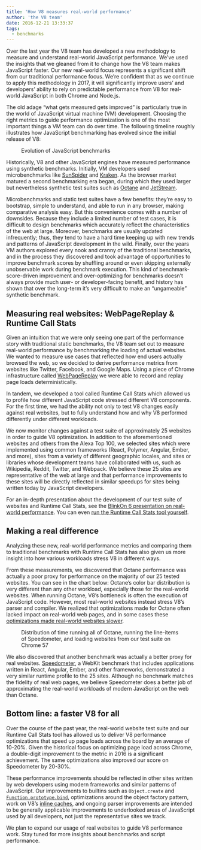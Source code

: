 ```yaml
---
title: 'How V8 measures real-world performance'
author: 'the V8 team'
date: 2016-12-21 13:33:37
tags:
  - benchmarks
---
```

Over the last year the V8 team has developed a new methodology to measure and understand real-world JavaScript performance. We’ve used the insights that we gleaned from it to change how the V8 team makes JavaScript faster. Our new real-world focus represents a significant shift from our traditional performance focus. We’re confident that as we continue to apply this methodology in 2017, it will significantly improve users’ and developers’ ability to rely on predictable performance from V8 for real-world JavaScript in both Chrome and Node.js.

The old adage “what gets measured gets improved” is particularly true in the world of JavaScript virtual machine (VM) development. Choosing the right metrics to guide performance optimization is one of the most important things a VM team can do over time. The following timeline roughly illustrates how JavaScript benchmarking has evolved since the initial release of V8:

<figure>
  <img src="/_img/real-world-performance/evolution.png" intrinsicsize="698x351" alt="">
  <figcaption>Evolution of JavaScript benchmarks</figcaption>
</figure>

Historically, V8 and other JavaScript engines have measured performance using synthetic benchmarks. Initially, VM developers used microbenchmarks like [SunSpider](https://webkit.org/perf/sunspider/sunspider.html) and [Kraken](http://krakenbenchmark.mozilla.org/). As the browser market matured a second benchmarking era began, during which they used larger but nevertheless synthetic test suites such as [Octane](http://chromium.github.io/octane/) and [JetStream](http://browserbench.org/JetStream/).

Microbenchmarks and static test suites have a few benefits: they’re easy to bootstrap, simple to understand, and able to run in any browser, making comparative analysis easy. But this convenience comes with a number of downsides. Because they include a limited number of test cases, it is difficult to design benchmarks which accurately reflect the characteristics of the web at large. Moreover, benchmarks are usually updated infrequently; thus, they tend to have a hard time keeping up with new trends and patterns of JavaScript development in the wild. Finally, over the years VM authors explored every nook and cranny of the traditional benchmarks, and in the process they discovered and took advantage of opportunities to improve benchmark scores by shuffling around or even skipping externally unobservable work during benchmark execution. This kind of benchmark-score-driven improvement and over-optimizing for benchmarks doesn’t always provide much user- or developer-facing benefit, and history has shown that over the long-term it’s very difficult to make an “ungameable” synthetic benchmark.

## Measuring real websites: WebPageReplay & Runtime Call Stats

Given an intuition that we were only seeing one part of the performance story with traditional static benchmarks, the V8 team set out to measure real-world performance by benchmarking the loading of actual websites. We wanted to measure use cases that reflected how end users actually browsed the web, so we decided to derive performance metrics from websites like Twitter, Facebook, and Google Maps. Using a piece of Chrome infrastructure called [WebPageReplay](https://github.com/chromium/web-page-replay) we were able to record and replay page loads deterministically.

In tandem, we developed a tool called Runtime Call Stats which allowed us to profile how different JavaScript code stressed different V8 components. For the first time, we had the ability not only to test V8 changes easily against real websites, but to fully understand how and why V8 performed differently under different workloads.

We now monitor changes against a test suite of approximately 25 websites in order to guide V8 optimization. In addition to the aforementioned websites and others from the Alexa Top 100, we selected sites which were implemented using common frameworks (React, Polymer, Angular, Ember, and more), sites from a variety of different geographic locales, and sites or libraries whose development teams have collaborated with us, such as Wikipedia, Reddit, Twitter, and Webpack. We believe these 25 sites are representative of the web at large and that performance improvements to these sites will be directly reflected in similar speedups for sites being written today by JavaScript developers.

For an in-depth presentation about the development of our test suite of websites and Runtime Call Stats, see the [BlinkOn 6 presentation on real-world performance](https://www.youtube.com/watch?v=xCx4uC7mn6Y). You can even [run the Runtime Call Stats tool yourself](https://docs.google.com/presentation/d/1Lq2DD28CGa7bxawVH_2OcmyiTiBn74dvC6vn2essroY/edit).

## Making a real difference

Analyzing these new, real-world performance metrics and comparing them to traditional benchmarks with Runtime Call Stats has also given us more insight into how various workloads stress V8 in different ways.

From these measurements, we discovered that Octane performance was actually a poor proxy for performance on the majority of our 25 tested websites. You can see in the chart below: Octane’s color bar distribution is very different than any other workload, especially those for the real-world websites. When running Octane, V8’s bottleneck is often the execution of JavaScript code. However, most real-world websites instead stress V8’s parser and compiler. We realized that optimizations made for Octane often lacked impact on real-world web pages, and in some cases these [optimizations made real-world websites slower](https://benediktmeurer.de/2016/12/16/the-truth-about-traditional-javascript-benchmarks/#a-closer-look-at-octane).

<figure>
  <img src="/_img/real-world-performance/startup-distribution.png" intrinsicsize="1600x945" alt="">
  <figcaption>Distribution of time running all of Octane, running the line-items of Speedometer, and loading websites from our test suite on Chrome 57</figcaption>
</figure>

We also discovered that another benchmark was actually a better proxy for real websites. [Speedometer](http://browserbench.org/Speedometer/), a WebKit benchmark that includes applications written in React, Angular, Ember, and other frameworks, demonstrated a very similar runtime profile to the 25 sites. Although no benchmark matches the fidelity of real web pages, we believe Speedometer does a better job of approximating the real-world workloads of modern JavaScript on the web than Octane.

## Bottom line: a faster V8 for all

Over the course of the past year, the real-world website test suite and our Runtime Call Stats tool has allowed us to deliver V8 performance optimizations that speed up page loads across the board by an average of 10-20%. Given the historical focus on optimizing page load across Chrome, a double-digit improvement to the metric in 2016 is a significant achievement. The same optimizations also improved our score on Speedometer by 20-30%.

These performance improvements should be reflected in other sites written by web developers using modern frameworks and similar patterns of JavaScript. Our improvements to builtins such as `Object.create` and [`Function.prototype.bind`](https://benediktmeurer.de/2015/12/25/a-new-approach-to-function-prototype-bind/), optimizations around the object factory pattern, work on V8’s [inline caches](https://en.wikipedia.org/wiki/Inline_caching), and ongoing parser improvements are intended to be generally applicable improvements to underlooked areas of JavaScript used by all developers, not just the representative sites we track.

We plan to expand our usage of real websites to guide V8 performance work. Stay tuned for more insights about benchmarks and script performance.
